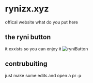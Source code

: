# rynizx.xyz

offical website
what do you put here

## the ryni button

it exxists so you can enjoy it
![ryniButton](https://github.com/user-attachments/assets/86a08c3a-46d6-4454-9c01-7009bfeab815)

## contrubuiting

just make some edits and open a pr :p
